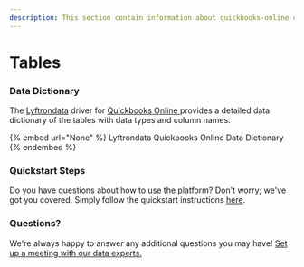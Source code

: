 ```yaml
---
description: This section contain information about quickbooks-online connector tables information
---
```


# Tables

### Data Dictionary

The [Lyftrondata](https://www.lyftrondata.com/) driver for [Quickbooks Online](None/)[ ](https://www.lyftrondata.com/integration/quickbooks-online/)provides a detailed data dictionary of the tables with data types and column names.

{% embed url="None" %}
Lyftrondata Quickbooks Online Data Dictionary
{% endembed %}

### Quickstart Steps

Do you have questions about how to use the platform? Don't worry; we've got you covered. Simply follow the quickstart instructions [here](../README.md).

### Questions? <a href="#questions" id="questions"></a>

We're always happy to answer any additional questions you may have! [Set up a meeting with our data experts.](https://www.lyftrondata.com/book-a-meeting/)

